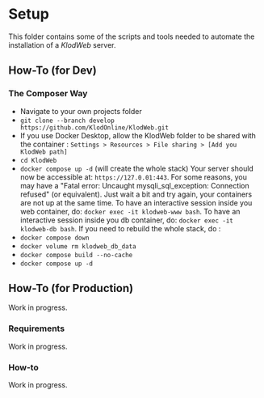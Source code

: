 # Setup

This folder contains some of the scripts and tools needed to automate the installation of a _KlodWeb_ server.

## How-To (for Dev)
### The Composer Way
 - Navigate to your own projects folder
 - `git clone --branch develop https://github.com/KlodOnline/KlodWeb.git`
 - If you use Docker Desktop, allow the KlodWeb folder to be shared with the container :
    `Settings > Resources > File sharing > [Add you KlodWeb path]`
 - `cd KlodWeb`
 - `docker compose up -d` (will create the whole stack)
Your server should now be accessible at: `https://127.0.01:443`.
For some reasons, you may have a "Fatal error: Uncaught mysqli_sql_exception: Connection refused" (or equivalent).
Just wait a bit and try again, your containers are not up at the same time.
To have an interactive session inside you web container, do: `docker exec -it klodweb-www bash`.
To have an interactive session inside you db container, do: `docker exec -it klodweb-db bash`.
If you need to rebuild the whole stack, do :
- `docker compose down`
- `docker volume rm klodweb_db_data`
- `docker compose build --no-cache`
- `docker compose up -d`

## How-To (for Production)
Work in progress.
### Requirements
Work in progress.
### How-to
Work in progress.
